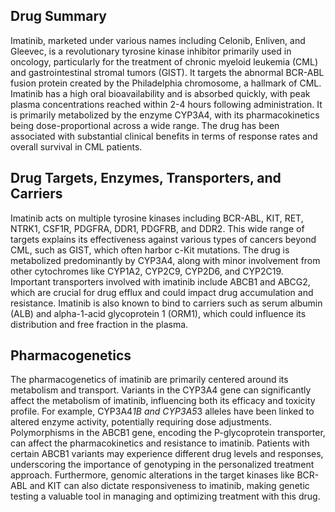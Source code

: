 ## Drug Summary
Imatinib, marketed under various names including Celonib, Enliven, and Gleevec, is a revolutionary tyrosine kinase inhibitor primarily used in oncology, particularly for the treatment of chronic myeloid leukemia (CML) and gastrointestinal stromal tumors (GIST). It targets the abnormal BCR-ABL fusion protein created by the Philadelphia chromosome, a hallmark of CML. Imatinib has a high oral bioavailability and is absorbed quickly, with peak plasma concentrations reached within 2-4 hours following administration. It is primarily metabolized by the enzyme CYP3A4, with its pharmacokinetics being dose-proportional across a wide range. The drug has been associated with substantial clinical benefits in terms of response rates and overall survival in CML patients.

## Drug Targets, Enzymes, Transporters, and Carriers
Imatinib acts on multiple tyrosine kinases including BCR-ABL, KIT, RET, NTRK1, CSF1R, PDGFRA, DDR1, PDGFRB, and DDR2. This wide range of targets explains its effectiveness against various types of cancers beyond CML, such as GIST, which often harbor c-Kit mutations. The drug is metabolized predominantly by CYP3A4, along with minor involvement from other cytochromes like CYP1A2, CYP2C9, CYP2D6, and CYP2C19. Important transporters involved with imatinib include ABCB1 and ABCG2, which are crucial for drug efflux and could impact drug accumulation and resistance. Imatinib is also known to bind to carriers such as serum albumin (ALB) and alpha-1-acid glycoprotein 1 (ORM1), which could influence its distribution and free fraction in the plasma.

## Pharmacogenetics
The pharmacogenetics of imatinib are primarily centered around its metabolism and transport. Variants in the CYP3A4 gene can significantly affect the metabolism of imatinib, influencing both its efficacy and toxicity profile. For example, CYP3A4*1B and CYP3A5*3 alleles have been linked to altered enzyme activity, potentially requiring dose adjustments. Polymorphisms in the ABCB1 gene, encoding the P-glycoprotein transporter, can affect the pharmacokinetics and resistance to imatinib. Patients with certain ABCB1 variants may experience different drug levels and responses, underscoring the importance of genotyping in the personalized treatment approach. Furthermore, genomic alterations in the target kinases like BCR-ABL and KIT can also dictate responsiveness to imatinib, making genetic testing a valuable tool in managing and optimizing treatment with this drug.